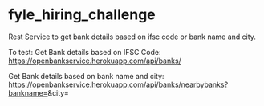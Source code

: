 # fyle_hiring_challenge
Rest Service to get bank details based on ifsc code or bank name and city.

To test:
Get Bank details based on IFSC Code:
https://openbankservice.herokuapp.com/api/banks/<IFSC code>

Get Bank details based on bank name and city:
https://openbankservice.herokuapp.com/api/banks/nearbybanks?bankname=<bank name>&city=<city>
